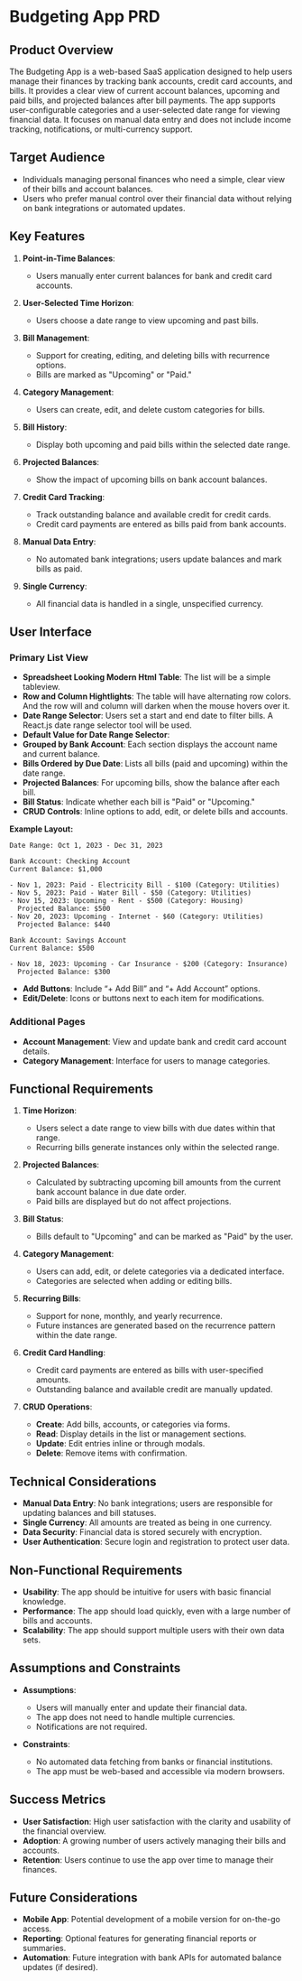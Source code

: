 # Budgeting App PRD

## Product Overview

The Budgeting App is a web-based SaaS application designed to help users manage their finances by tracking bank accounts, credit card accounts, and bills. It provides a clear view of current account balances, upcoming and paid bills, and projected balances after bill payments. The app supports user-configurable categories and a user-selected date range for viewing financial data. It focuses on manual data entry and does not include income tracking, notifications, or multi-currency support.

## Target Audience

- Individuals managing personal finances who need a simple, clear view of their bills and account balances.
- Users who prefer manual control over their financial data without relying on bank integrations or automated updates.

## Key Features

1. **Point-in-Time Balances**:
   - Users manually enter current balances for bank and credit card accounts.

2. **User-Selected Time Horizon**:
   - Users choose a date range to view upcoming and past bills.

3. **Bill Management**:
   - Support for creating, editing, and deleting bills with recurrence options.
   - Bills are marked as "Upcoming" or "Paid."

4. **Category Management**:
   - Users can create, edit, and delete custom categories for bills.

5. **Bill History**:
   - Display both upcoming and paid bills within the selected date range.

6. **Projected Balances**:
   - Show the impact of upcoming bills on bank account balances.

7. **Credit Card Tracking**:
   - Track outstanding balance and available credit for credit cards.
   - Credit card payments are entered as bills paid from bank accounts.

8. **Manual Data Entry**:
   - No automated bank integrations; users update balances and mark bills as paid.

9. **Single Currency**:
   - All financial data is handled in a single, unspecified currency.

## User Interface

### Primary List View

- **Spreadsheet Looking Modern Html Table**: The list will be a simple tableview.
- **Row and Column Hightlights**: The table will have alternating row colors. And the row will and column will darken when the mouse hovers over it.
- **Date Range Selector**: Users set a start and end date to filter bills. A React.js date range selector tool will be used.
- **Default Value for Date Range Selector**: 
- **Grouped by Bank Account**: Each section displays the account name and current balance.
- **Bills Ordered by Due Date**: Lists all bills (paid and upcoming) within the date range.
- **Projected Balances**: For upcoming bills, show the balance after each bill.
- **Bill Status**: Indicate whether each bill is "Paid" or "Upcoming."
- **CRUD Controls**: Inline options to add, edit, or delete bills and accounts.

**Example Layout:**

```
Date Range: Oct 1, 2023 - Dec 31, 2023

Bank Account: Checking Account
Current Balance: $1,000

- Nov 1, 2023: Paid - Electricity Bill - $100 (Category: Utilities)
- Nov 5, 2023: Paid - Water Bill - $50 (Category: Utilities)
- Nov 15, 2023: Upcoming - Rent - $500 (Category: Housing)
  Projected Balance: $500
- Nov 20, 2023: Upcoming - Internet - $60 (Category: Utilities)
  Projected Balance: $440

Bank Account: Savings Account
Current Balance: $500

- Nov 18, 2023: Upcoming - Car Insurance - $200 (Category: Insurance)
  Projected Balance: $300
```

- **Add Buttons**: Include “+ Add Bill” and “+ Add Account” options.
- **Edit/Delete**: Icons or buttons next to each item for modifications.

### Additional Pages

- **Account Management**: View and update bank and credit card account details.
- **Category Management**: Interface for users to manage categories.

## Functional Requirements

1. **Time Horizon**:
   - Users select a date range to view bills with due dates within that range.
   - Recurring bills generate instances only within the selected range.

2. **Projected Balances**:
   - Calculated by subtracting upcoming bill amounts from the current bank account balance in due date order.
   - Paid bills are displayed but do not affect projections.

3. **Bill Status**:
   - Bills default to "Upcoming" and can be marked as "Paid" by the user.

4. **Category Management**:
   - Users can add, edit, or delete categories via a dedicated interface.
   - Categories are selected when adding or editing bills.

5. **Recurring Bills**:
   - Support for none, monthly, and yearly recurrence.
   - Future instances are generated based on the recurrence pattern within the date range.

6. **Credit Card Handling**:
   - Credit card payments are entered as bills with user-specified amounts.
   - Outstanding balance and available credit are manually updated.

7. **CRUD Operations**:
   - **Create**: Add bills, accounts, or categories via forms.
   - **Read**: Display details in the list or management sections.
   - **Update**: Edit entries inline or through modals.
   - **Delete**: Remove items with confirmation.

## Technical Considerations

- **Manual Data Entry**: No bank integrations; users are responsible for updating balances and bill statuses.
- **Single Currency**: All amounts are treated as being in one currency.
- **Data Security**: Financial data is stored securely with encryption.
- **User Authentication**: Secure login and registration to protect user data.

## Non-Functional Requirements

- **Usability**: The app should be intuitive for users with basic financial knowledge.
- **Performance**: The app should load quickly, even with a large number of bills and accounts.
- **Scalability**: The app should support multiple users with their own data sets.

## Assumptions and Constraints

- **Assumptions**:
  - Users will manually enter and update their financial data.
  - The app does not need to handle multiple currencies.
  - Notifications are not required.

- **Constraints**:
  - No automated data fetching from banks or financial institutions.
  - The app must be web-based and accessible via modern browsers.

## Success Metrics

- **User Satisfaction**: High user satisfaction with the clarity and usability of the financial overview.
- **Adoption**: A growing number of users actively managing their bills and accounts.
- **Retention**: Users continue to use the app over time to manage their finances.

## Future Considerations

- **Mobile App**: Potential development of a mobile version for on-the-go access.
- **Reporting**: Optional features for generating financial reports or summaries.
- **Automation**: Future integration with bank APIs for automated balance updates (if desired).